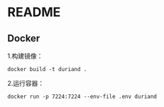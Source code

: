 # README

## Docker

1.构建镜像：

```
docker build -t duriand .
```

2.运行容器：

```
docker run -p 7224:7224 --env-file .env duriand
```